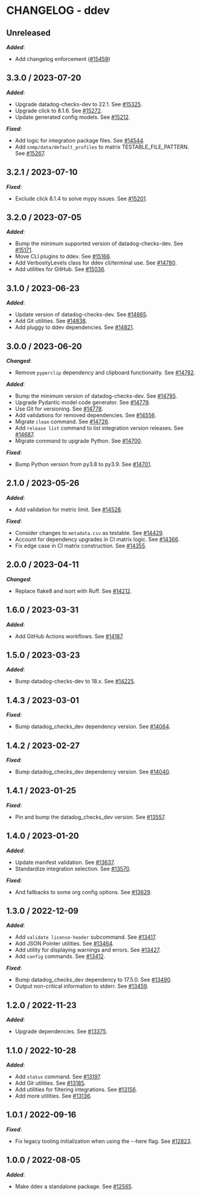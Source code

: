 # CHANGELOG - ddev

## Unreleased

***Added***:

* Add changelog enforcement ([#15459](https://github.com/DataDog/integrations-core/pull/15459))

## 3.3.0 / 2023-07-20

***Added***:

* Upgrade datadog-checks-dev to 22.1. See [#15325](https://github.com/DataDog/integrations-core/pull/15325).
* Upgrade click to 8.1.6. See [#15272](https://github.com/DataDog/integrations-core/pull/15272).
* Update generated config models. See [#15212](https://github.com/DataDog/integrations-core/pull/15212).

***Fixed***:

* Add logic for integration package files. See [#14544](https://github.com/DataDog/integrations-core/pull/14544).
* Add `snmp/data/default_profiles` to matrix TESTABLE_FILE_PATTERN. See [#15267](https://github.com/DataDog/integrations-core/pull/15267).

## 3.2.1 / 2023-07-10

***Fixed***:

* Exclude click 8.1.4 to solve mypy issues. See [#15201](https://github.com/DataDog/integrations-core/pull/15201).

## 3.2.0 / 2023-07-05

***Added***:

* Bump the minimum supported version of datadog-checks-dev. See [#15171](https://github.com/DataDog/integrations-core/pull/15171).
* Move CLI plugins to ddev. See [#15166](https://github.com/DataDog/integrations-core/pull/15166).
* Add VerbosityLevels class for ddev cli/terminal use. See [#14780](https://github.com/DataDog/integrations-core/pull/14780).
* Add utilities for GitHub. See [#15036](https://github.com/DataDog/integrations-core/pull/15036).

## 3.1.0 / 2023-06-23

***Added***:

* Update version of datadog-checks-dev. See [#14865](https://github.com/DataDog/integrations-core/pull/14865).
* Add Git utilities. See [#14838](https://github.com/DataDog/integrations-core/pull/14838).
* Add pluggy to ddev dependencies. See [#14821](https://github.com/DataDog/integrations-core/pull/14821).

## 3.0.0 / 2023-06-20

***Changed***:

* Remove `pyperclip` dependency and clipboard functionality. See [#14782](https://github.com/DataDog/integrations-core/pull/14782).

***Added***:

* Bump the minimum version of datadog-checks-dev. See [#14785](https://github.com/DataDog/integrations-core/pull/14785).
* Upgrade Pydantic model code generator. See [#14779](https://github.com/DataDog/integrations-core/pull/14779).
* Use Git for versioning. See [#14778](https://github.com/DataDog/integrations-core/pull/14778).
* Add validations for removed dependencies. See [#14556](https://github.com/DataDog/integrations-core/pull/14556).
* Migrate `clean` command. See [#14726](https://github.com/DataDog/integrations-core/pull/14726).
* Add `release list` command to list integration version releases. See [#14687](https://github.com/DataDog/integrations-core/pull/14687).
* Migrate command to upgrade Python. See [#14700](https://github.com/DataDog/integrations-core/pull/14700).

***Fixed***:

* Bump Python version from py3.8 to py3.9. See [#14701](https://github.com/DataDog/integrations-core/pull/14701).

## 2.1.0 / 2023-05-26

***Added***:

* Add validation for metric limit. See [#14528](https://github.com/DataDog/integrations-core/pull/14528).

***Fixed***:

* Consider changes to `metadata.csv` as testable. See [#14429](https://github.com/DataDog/integrations-core/pull/14429).
* Account for dependency upgrades in CI matrix logic. See [#14366](https://github.com/DataDog/integrations-core/pull/14366).
* Fix edge case in CI matrix construction. See [#14355](https://github.com/DataDog/integrations-core/pull/14355).

## 2.0.0 / 2023-04-11

***Changed***:

* Replace flake8 and isort with Ruff. See [#14212](https://github.com/DataDog/integrations-core/pull/14212).

## 1.6.0 / 2023-03-31

***Added***:

* Add GitHub Actions workflows. See [#14187](https://github.com/DataDog/integrations-core/pull/14187).

## 1.5.0 / 2023-03-23

***Added***:

* Bump datadog-checks-dev to 18.x. See [#14225](https://github.com/DataDog/integrations-core/pull/14225).

## 1.4.3 / 2023-03-01

***Fixed***:

* Bump datadog_checks_dev dependency version. See [#14064](https://github.com/DataDog/integrations-core/pull/14064).

## 1.4.2 / 2023-02-27

***Fixed***:

* Bump datadog_checks_dev dependency version. See [#14040](https://github.com/DataDog/integrations-core/pull/14040).

## 1.4.1 / 2023-01-25

***Fixed***:

* Pin and bump the datadog_checks_dev version. See [#13557](https://github.com/DataDog/integrations-core/pull/13557).

## 1.4.0 / 2023-01-20

***Added***:

* Update manifest validation. See [#13637](https://github.com/DataDog/integrations-core/pull/13637).
* Standardize integration selection. See [#13570](https://github.com/DataDog/integrations-core/pull/13570).

***Fixed***:

* And fallbacks to some org config options. See [#13629](https://github.com/DataDog/integrations-core/pull/13629).

## 1.3.0 / 2022-12-09

***Added***:

* Add `validate license-header` subcommand. See [#13417](https://github.com/DataDog/integrations-core/pull/13417).
* Add JSON Pointer utilities. See [#13464](https://github.com/DataDog/integrations-core/pull/13464).
* Add utility for displaying warnings and errors. See [#13427](https://github.com/DataDog/integrations-core/pull/13427).
* Add `config` commands. See [#13412](https://github.com/DataDog/integrations-core/pull/13412).

***Fixed***:

* Bump datadog_checks_dev dependency to 17.5.0. See [#13490](https://github.com/DataDog/integrations-core/pull/13490).
* Output non-critical information to stderr. See [#13459](https://github.com/DataDog/integrations-core/pull/13459).

## 1.2.0 / 2022-11-23

***Added***:

* Upgrade dependencies. See [#13375](https://github.com/DataDog/integrations-core/pull/13375).

## 1.1.0 / 2022-10-28

***Added***:

* Add `status` command. See [#13197](https://github.com/DataDog/integrations-core/pull/13197).
* Add Git utilities. See [#13185](https://github.com/DataDog/integrations-core/pull/13185).
* Add utilities for filtering integrations. See [#13156](https://github.com/DataDog/integrations-core/pull/13156).
* Add more utilities. See [#13136](https://github.com/DataDog/integrations-core/pull/13136).

## 1.0.1 / 2022-09-16

***Fixed***:

* Fix legacy tooling initialization when using the --here flag. See [#12823](https://github.com/DataDog/integrations-core/pull/12823).

## 1.0.0 / 2022-08-05

***Added***:

* Make ddev a standalone package. See [#12565](https://github.com/DataDog/integrations-core/pull/12565).
